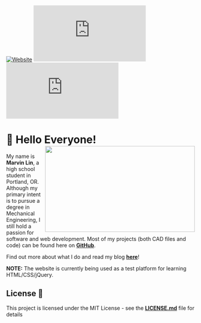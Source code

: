 [![Website](https://img.shields.io/website?down_color=lightgrey&down_message=offline&up_color=brightgreen&up_message=online&url=https%3A%2F%2Fmarvinlin.me)](https://marvinlin.me)
[![Last Commit](https://img.shields.io/github/last-commit/marvinlinn/marvinlin.me)](https://github.com/marvinlinn/marvinlin.me)
[![GitHub license](https://img.shields.io/github/license/marvinlinn/marvinlin.me?color=red)](https://github.com/marvinlinn/marvinlin.me/blob/master/LICENSE)

# :wave: Hello Everyone!<img src="https://user-images.githubusercontent.com/70479282/93027439-aee5a400-f5c1-11ea-9117-f80924e5aac7.png" align=right width="400" height="230">

My name is **Marvin Lin**, a high school student in Portland, OR. Although my primary intent is to pursue a degree in Mechanical Engineering, I still hold a passion for software and web development. Most of my projects (both CAD files and code) can be found here on [**GitHub**](https://www.github.com/marvinlinn).  

Find out more about what I do and read my blog [**here**](https://marvinlin.me)!

**NOTE:** The website is currently being used as a test platform for learning HTML/CSS/jQuery.

## License :page_with_curl:

This project is licensed under the MIT License - see the [**LICENSE.md**](LICENSE) file for details
